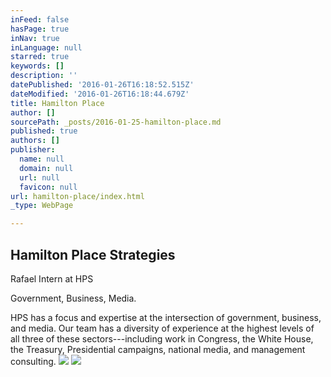 ```yaml
---
inFeed: false
hasPage: true
inNav: true
inLanguage: null
starred: true
keywords: []
description: ''
datePublished: '2016-01-26T16:18:52.515Z'
dateModified: '2016-01-26T16:18:44.679Z'
title: Hamilton Place
author: []
sourcePath: _posts/2016-01-25-hamilton-place.md
published: true
authors: []
publisher:
  name: null
  domain: null
  url: null
  favicon: null
url: hamilton-place/index.html
_type: WebPage

---
```

## Hamilton Place Strategies

Rafael Intern at HPS

Government, Business, Media.

HPS has a focus and expertise at the intersection of government, business, and media. Our team has a diversity of experience at the highest levels of all three of these sectors---including work in Congress, the White House, the Treasury, Presidential campaigns, national media, and management consulting.
![](https://s3-us-west-2.amazonaws.com/the-grid-img/p/ae53768ab9452f49a4695e83a37ceb2acdcbfbbc.png)
![](https://the-grid-user-content.s3-us-west-2.amazonaws.com/19aec69e-1424-4501-8af3-9d5faef2dd3a.jpg)